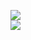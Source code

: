 [![](https://img.shields.io/badge/Made%20With-Github%20Spray-lightgrey.svg?style=for-the-badge&logo=github)](https://github.com/Annihil/github-spray#15874)  
[![](https://i.imgur.com/2DrTn0Z.gif)](https://github.com/Annihil/github-spray)